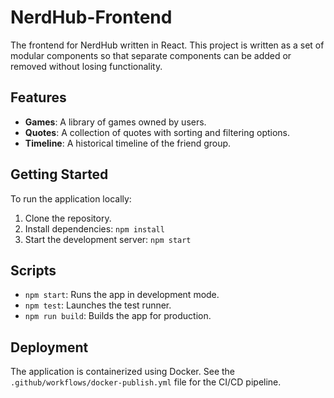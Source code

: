 # NerdHub-Frontend
The frontend for NerdHub written in React. This project is written as a set of modular components so that separate components can be added or removed without losing functionality.

## Features
- **Games**: A library of games owned by users.
- **Quotes**: A collection of quotes with sorting and filtering options.
- **Timeline**: A historical timeline of the friend group.

## Getting Started
To run the application locally:

1. Clone the repository.
2. Install dependencies: `npm install`
3. Start the development server: `npm start`

## Scripts
- `npm start`: Runs the app in development mode.
- `npm test`: Launches the test runner.
- `npm run build`: Builds the app for production.

## Deployment
The application is containerized using Docker. See the `.github/workflows/docker-publish.yml` file for the CI/CD pipeline.
